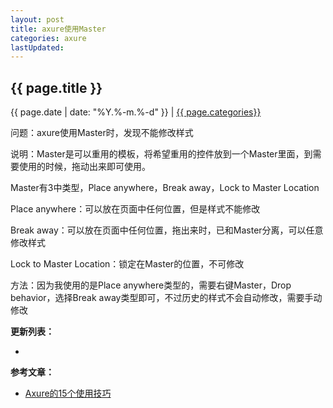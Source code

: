 ```yaml
---
layout: post
title: axure使用Master
categories: axure
lastUpdated: 
---
```


## {{ page.title }}

{{ page.date | date: "%Y.%-m.%-d" }} | <a href="/archive#{{ page.categories }}">{{ page.categories}}</a>

问题：axure使用Master时，发现不能修改样式

说明：Master是可以重用的模板，将希望重用的控件放到一个Master里面，到需要使用的时候，拖动出来即可使用。

Master有3中类型，Place anywhere，Break away，Lock to Master Location

Place anywhere：可以放在页面中任何位置，但是样式不能修改

Break away：可以放在页面中任何位置，拖出来时，已和Master分离，可以任意修改样式

Lock to Master Location：锁定在Master的位置，不可修改

方法：因为我使用的是Place anywhere类型的，需要右键Master，Drop behavior，选择Break away类型即可，不过历史的样式不会自动修改，需要手动修改


**更新列表：**

*



**参考文章：**

* [Axure的15个使用技巧][1]

[1]: http://www.iaxure.com/53.html

